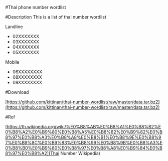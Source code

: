 #Thai phone number wordlist

#Description
This is a list of thai number wordlist

Landline

 - 02XXXXXXX
 - 03XXXXXXX
 - 04XXXXXXX
 - 05XXXXXXX

Mobile

 - 06XXXXXXXX
 - 08XXXXXXXX
 - 09XXXXXXXX


#Download

[https://github.com/kittinan/thai-number-wordlist/raw/master/data.tar.bz2](https://github.com/kittinan/thai-number-wordlist/raw/master/data.tar.bz2)

#Ref

[https://th.wikipedia.org/wiki/%E0%B8%AB%E0%B8%A1%E0%B8%B2%E0%B8%A2%E0%B9%80%E0%B8%A5%E0%B8%82%E0%B9%82%E0%B8%97%E0%B8%A3%E0%B8%A8%E0%B8%B1%E0%B8%9E%E0%B8%97%E0%B9%8C%E0%B9%83%E0%B8%99%E0%B8%9B%E0%B8%A3%E0%B8%B0%E0%B9%80%E0%B8%97%E0%B8%A8%E0%B9%84%E0%B8%97%E0%B8%A2](Thai Number Wikipedia)

